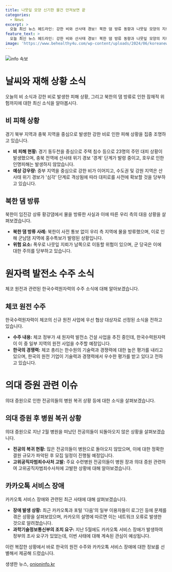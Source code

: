 ```yaml
---
title: 나뭇잎 모양 신기한 물건 만져보면 끝
categories:
  - News
excerpt: >
  오늘 최신 뉴스 헤드라인: 강한 비와 산사태 경보! 북한 댐 방류 동향과 나뭇잎 모양의 지뢰 경보. 체코 원전 수주 소식과 한수원의 협상 우승 포인트. 전공의들의 병원 복귀 상황과 카카오톡 로그인 장애. 힌트 요정 퀴즈도 있었던 하이라이트 소식들. (150자)
feature_text: >
  오늘 최신 뉴스 헤드라인: 강한 비와 산사태 경보! 북한 댐 방류 동향과 나뭇잎 모양의 지뢰 경보. 체코 원전 수주 소식과 한수원의 협상 우승 포인트. 전공의들의 병원 복귀 상황과 카카오톡 로그인 장애. 힌트 요정 퀴즈도 있었던 하이라이트 소식들. (150자)
image: 'https://www.behealthy4u.com/wp-content/uploads/2024/06/koreanews.jpg'
---
```


<p><img src="https://www.behealthy4u.com/wp-content/uploads/2024/06/koreanews.jpg" alt="info 속보" /></p>

<h1 data-ke-size="size26"><b>날씨와 재해 상황 소식</b></h1>

<p data-ke-size="size16">오늘의 비 소식과 강한 비로 발생한 피해 상황, 그리고 북한의 댐 방류로 인한 잠재적 위험까지에 대한 최신 소식을 알아봅시다.</p>

<h2 data-ke-size="size24"><b>비 피해 상황</b></h2>

<p data-ke-size="size16">경기 북부 지역과 충북 지역을 중심으로 발생한 강한 비로 인한 피해 상황을 집중 조명하고 있습니다.</p>

<ul>
<li><b>비 피해 현황:</b> 경기 동두천을 중심으로 주택 침수 등으로 23명의 주민 대피 상황이 발생했으며, 충북 전역에 산사태 위기 경보 '경계' 단계가 발령 중이고, 호우로 인한 인명피해는 발생하지 않았습니다.</li>
<li><b>예상 강우량:</b> 중부 지역을 중심으로 강한 비가 이어지고, 수도권 및 강원 지역은 산사태 위기 경보가 '심각' 단계로 격상됨에 따라 대피로를 사전에 확보할 것을 당부하고 있습니다.</li>
</ul>

<h2 data-ke-size="size24"><b>북한 댐 방류</b></h2>

<p data-ke-size="size16">북한이 임진강 상류 황강댐에서 물을 방류한 사실과 이에 따른 우리 측의 대응 상황을 살펴보겠습니다.</p>

<ul>
<li><b>북한 댐 방류 사례:</b> 북한이 사전 통보 없이 우리 측 지역에 물을 방류했으며, 이로 인해 군남댐 지역에 홍수특보가 발령된 상황입니다.</li>
<li><b>위험 요소:</b> 폭우로 나뭇잎 지뢰가 남쪽으로 이동할 위험이 있으며, 군 당국은 이에 대한 주의를 당부하고 있습니다.</li>
</ul>

<h1 data-ke-size="size26"><b>원자력 발전소 수주 소식</b></h1>

<p data-ke-size="size16">체코 원전과 관련된 한국수력원자력의 수주 소식에 대해 알아보겠습니다.</p>

<h2 data-ke-size="size24"><b>체코 원전 수주</b></h2>

<p data-ke-size="size16">한국수력원자력이 체코의 신규 원전 사업에 우선 협상 대상자로 선정된 소식을 전하고 있습니다.</p>

<ul>
<li><b>수주 내용:</b> 체코 정부가 새 원자력 발전소 건설 사업을 추진 중인데, 한국수력원자력이 이 중 일부 지역의 원전 사업을 수주할 예정입니다.</li>
<li><b>한국의 경쟁력:</b> 체코 총리는 한수원의 기술력과 경쟁력에 대한 높은 평가를 내리고 있으며, 한국의 원전 기업이 기술력과 경쟁력에서 우수한 평가를 받고 있다고 전하고 있습니다.</li>
</ul>

<h1 data-ke-size="size26"><b>의대 증원 관련 이슈</b></h1>

<p data-ke-size="size16">의대 증원으로 인한 전공의들의 병원 복귀 상황 등에 대한 소식을 살펴보겠습니다.</p>

<h2 data-ke-size="size24"><b>의대 증원 후 병원 복귀 상황</b></h2>

<p data-ke-size="size16">의대 증원으로 지난 2월 병원을 떠났던 전공의들이 되돌아오지 않은 상황을 살펴보겠습니다.</p>

<ul>
<li><b>전공의 복귀 현황:</b> 많은 전공의들이 병원으로 돌아오지 않았으며, 이에 대한 정확한 결원 규모가 파악된 후 모집 일정이 진행될 예정입니다.</li>
<li><b>고위공직자범죄수사처 고발:</b> 주요 수련병원 전공의들이 병원 장과 의대 증원 관련하여 고위공직자범죄수사처에 고발한 상황에 대해 알아보겠습니다.</li>
</ul>

<h2 data-ke-size="size24"><b>카카오톡 서비스 장애</b></h2>

<p data-ke-size="size16">카카오톡 서비스 장애와 관련된 최근 사태에 대해 살펴보겠습니다.</p>

<ul>
<li><b>장애 발생 상황:</b> 최근 카카오톡과 포털 '다음'의 일부 이용자들이 로그인 등에 문제를 겪은 상황을 살펴보았으며, 카카오의 설명에 따르면 이는 네트워크 오류로 발생한 것으로 알려졌습니다.</li>
<li><b>과학기술정보통신부의 조치 요구:</b> 지난 5월에도 카카오톡 서비스 장애가 발생하여 정부의 조사 요구가 있었는데, 이번 사태에 대해 계속된 관심이 예상됩니다.</li>
</ul>

<p>이런 복잡한 상황에서 바로 한국의 원전 수주와 카카오톡 서비스 장애에 대한 정보를 선별해서 제공해 드렸습니다.</p>
생생한 뉴스, <a href="https://onioninfo.kr" rel="dofollow">onioninfo.kr</a>


